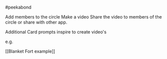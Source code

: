 #peekabond

Add members to the circle
Make a video
Share the video to members of the circle or share with other app.

Additional
Card prompts inspire to create video's 

e.g. 

[[Blanket Fort example]]

